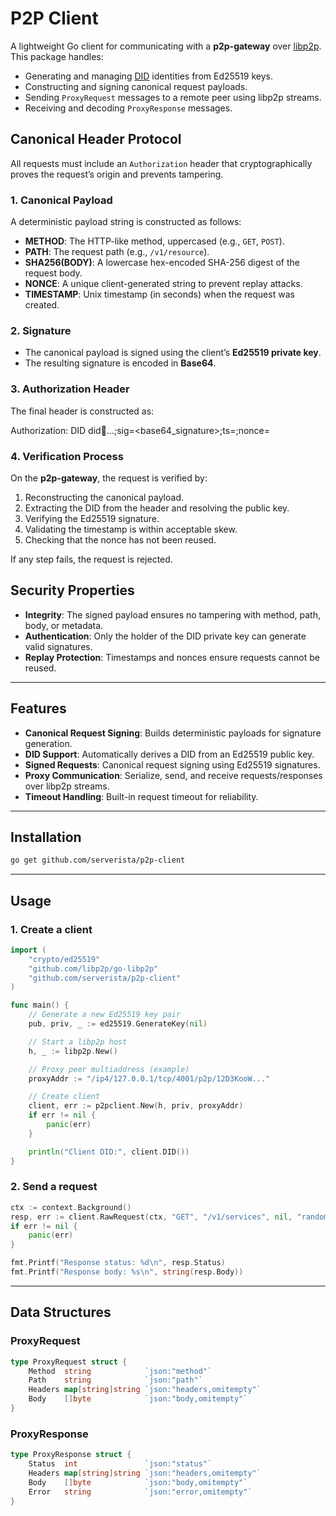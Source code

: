 # P2P Client

A lightweight Go client for communicating with a **p2p-gateway** over [libp2p](https://libp2p.io/). This package handles:

- Generating and managing [DID](https://www.w3.org/TR/did-core/) identities from Ed25519 keys.
- Constructing and signing canonical request payloads.
- Sending `ProxyRequest` messages to a remote peer using libp2p streams.
- Receiving and decoding `ProxyResponse` messages.

## Canonical Header Protocol

All requests must include an `Authorization` header that cryptographically proves the request’s origin and prevents tampering.

### 1. Canonical Payload

A deterministic payload string is constructed as follows:

- **METHOD**: The HTTP-like method, uppercased (e.g., `GET`, `POST`).  
- **PATH**: The request path (e.g., `/v1/resource`).  
- **SHA256(BODY)**: A lowercase hex-encoded SHA-256 digest of the request body.  
- **NONCE**: A unique client-generated string to prevent replay attacks.  
- **TIMESTAMP**: Unix timestamp (in seconds) when the request was created.  

### 2. Signature

- The canonical payload is signed using the client’s **Ed25519 private key**.  
- The resulting signature is encoded in **Base64**.  

### 3. Authorization Header

The final header is constructed as:

Authorization: DID did:key:...;sig=<base64_signature>;ts=<timestamp>;nonce=<nonce>

### 4. Verification Process

On the **p2p-gateway**, the request is verified by:

1. Reconstructing the canonical payload.  
2. Extracting the DID from the header and resolving the public key.  
3. Verifying the Ed25519 signature.  
4. Validating the timestamp is within acceptable skew.  
5. Checking that the nonce has not been reused.  

If any step fails, the request is rejected.

## Security Properties

- **Integrity**: The signed payload ensures no tampering with method, path, body, or metadata.  
- **Authentication**: Only the holder of the DID private key can generate valid signatures.  
- **Replay Protection**: Timestamps and nonces ensure requests cannot be reused.  


---

## Features

- **Canonical Request Signing**: Builds deterministic payloads for signature generation.  
- **DID Support**: Automatically derives a DID from an Ed25519 public key.
- **Signed Requests**: Canonical request signing using Ed25519 signatures.
- **Proxy Communication**: Serialize, send, and receive requests/responses over libp2p streams.
- **Timeout Handling**: Built-in request timeout for reliability.

---

## Installation

```bash
go get github.com/serverista/p2p-client
```

---

## Usage

### 1. Create a client

```go
import (
    "crypto/ed25519"
    "github.com/libp2p/go-libp2p"
    "github.com/serverista/p2p-client"
)

func main() {
    // Generate a new Ed25519 key pair
    pub, priv, _ := ed25519.GenerateKey(nil)

    // Start a libp2p host
    h, _ := libp2p.New()

    // Proxy peer multiaddress (example)
    proxyAddr := "/ip4/127.0.0.1/tcp/4001/p2p/12D3KooW..."

    // Create client
    client, err := p2pclient.New(h, priv, proxyAddr)
    if err != nil {
        panic(err)
    }

    println("Client DID:", client.DID())
}
```

### 2. Send a request

```go
ctx := context.Background()
resp, err := client.RawRequest(ctx, "GET", "/v1/services", nil, "random-nonce", time.Now().Unix())
if err != nil {
    panic(err)
}

fmt.Printf("Response status: %d\n", resp.Status)
fmt.Printf("Response body: %s\n", string(resp.Body))
```

---

## Data Structures

### ProxyRequest
```go
type ProxyRequest struct {
    Method  string            `json:"method"`
    Path    string            `json:"path"`
    Headers map[string]string `json:"headers,omitempty"`
    Body    []byte            `json:"body,omitempty"`
}
```

### ProxyResponse

```go
type ProxyResponse struct {
    Status  int               `json:"status"`
    Headers map[string]string `json:"headers,omitempty"`
    Body    []byte            `json:"body,omitempty"`
    Error   string            `json:"error,omitempty"`
}
```